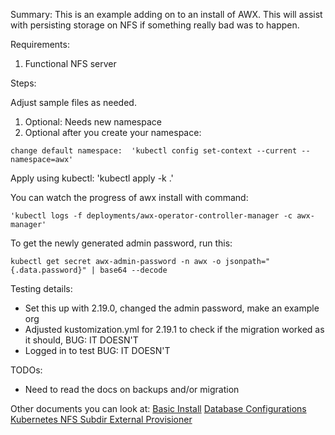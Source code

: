 Summary:  This is an example adding on to an install of AWX.  This will assist with persisting storage on NFS if something really bad was to happen. 

Requirements:
1.  Functional NFS server

Steps:

Adjust sample files as needed.  

1. Optional: Needs new namespace
2. Optional after you create your namespace:
```
change default namespace:  'kubectl config set-context --current --namespace=awx'
```
 
Apply using kubectl:
'kubectl apply -k .'

You can watch the progress of awx install with command:
``` 
'kubectl logs -f deployments/awx-operator-controller-manager -c awx-manager'
```

To get the newly generated admin password, run this:
```
kubectl get secret awx-admin-password -n awx -o jsonpath="{.data.password}" | base64 --decode
```

Testing details:  
*  Set this up with 2.19.0, changed the admin password, make an example org
*  Adjusted kustomization.yml for 2.19.1 to check if the migration worked as it should, BUG:  IT DOESN'T
*  Logged in to test BUG:  IT DOESN'T

TODOs:
* Need to read the docs on backups and/or migration

Other documents you can look at:
[Basic Install](https://ansible.readthedocs.io/projects/awx-operator/en/latest/installation/basic-install.html)
[Database Configurations](https://ansible.readthedocs.io/projects/awx-operator/en/latest/user-guide/database-configuration.html)
[Kubernetes NFS Subdir External Provisioner](https://github.com/kubernetes-sigs/nfs-subdir-external-provisioner)